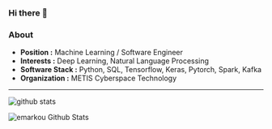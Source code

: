 ### Hi there 👋

### About

-  **Position :** Machine Learning / Software Engineer
-  **Interests :** Deep Learning, Natural Language Processing
-  **Software Stack :** Python, SQL, Tensorflow, Keras, Pytorch, Spark, Kafka
-  **Organization :** METIS Cyberspace Technology

---------------------------------------------------------------------------------------------------------------------------------------------------------------------------------

![github stats](https://github-readme-stats.vercel.app/api?username=emarkou&show_icons=true)

![emarkou Github Stats](https://github-readme-stats.vercel.app/api?username=emarkou&show_icons=true_color=fff&icon_color=79ff97&text_color=9f9f9f&bg_color=151515)



<!--
**emarkou/emarkou** is a ✨ _special_ ✨ repository because its `README.md` (this file) appears on your GitHub profile.

Here are some ideas to get you started:

- 🔭 I’m currently working on ...
- 🌱 I’m currently learning ...
- 👯 I’m looking to collaborate on ...
- 🤔 I’m looking for help with ...
- 💬 Ask me about ...
- 📫 How to reach me: ...
- 😄 Pronouns: ...
- ⚡ Fun fact: ...
-->
